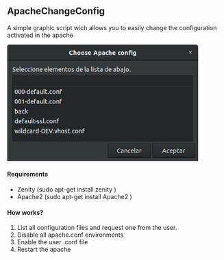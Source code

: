 ##  ApacheChangeConfig

A simple graphic script wich allows you to easily change the configuration activated in the apache


![Script-Image](https://raw.githubusercontent.com/kb05/ApacheChangeConfig/master/apacheConfig.png)


#### Requirements

* Zenity (sudo apt-get install zenity )
* Apache2 (sudo apt-get install Apache2 )

#### How works?

1. List all configuration files and request one from the user.
2. Disable all apache.conf environments
3. Enable the user .conf file
4. Restart the apache
